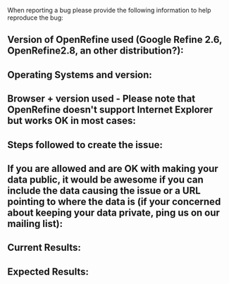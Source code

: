 When reporting a bug please provide the following information to help reproduce the bug:

Version of OpenRefine used (Google Refine 2.6, OpenRefine2.8, an other distribution?):
-----

Operating Systems and version:
-----

Browser + version used - Please note that OpenRefine doesn't support Internet Explorer but works OK in most cases:
-----

Steps followed to create the issue:
-----

If you are allowed and are OK with making your data public, it would be awesome if you can include the data causing the issue or a URL pointing to where the data is (if your concerned about keeping your data private, ping us on our mailing list):
-----

Current Results:
-----

Expected Results:
-----
